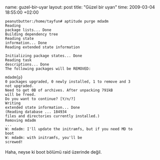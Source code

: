 name: guzel-bir-uyar
layout: post
title: "Güzel bir uyarı"
time: 2009-03-04 18:55:00 +02:00

<code>peanutbutter:/home/tayfun# aptitude purge mdadm<br />Reading package lists... Done<br />Building dependency tree       <br />Reading state information... Done<br />Reading extended state information      <br />Initializing package states... Done<br />Reading task descriptions... Done  <br />The following packages will be REMOVED:<br />  mdadm{p} <br />0 packages upgraded, 0 newly installed, 1 to remove and 3 not upgraded.<br />Need to get 0B of archives. After unpacking 791kB will be freed.<br />Do you want to continue? [Y/n/?] <br />Writing extended state information... Done<br />(Reading database ... 184934 files and directories currently installed.)<br />Removing mdadm ...<br />W: mdadm: I'll update the initramfs, but if you need MD to boot<br />W: mdadm: with initramfs, you'll be screwed!<br /></code><br />Haha, neyse ki boot bölümü raid üzerinde değil.
